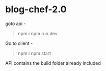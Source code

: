 ﻿# blog-chef-2.0
goto api -
> npm i
> npm run dev

Go to client - 
> npm i
> npm start

API contains the build folder already included
